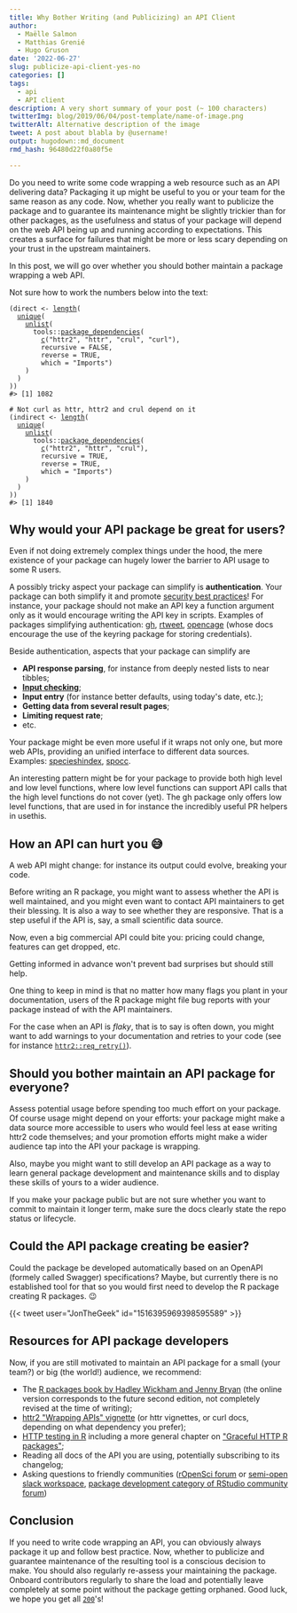 ```yaml
---
title: Why Bother Writing (and Publicizing) an API Client
author:
  - Maëlle Salmon
  - Matthias Grenié
  - Hugo Gruson
date: '2022-06-27'
slug: publicize-api-client-yes-no
categories: []
tags:
  - api
  - API client
description: A very short summary of your post (~ 100 characters)
twitterImg: blog/2019/06/04/post-template/name-of-image.png
twitterAlt: Alternative description of the image
tweet: A post about blabla by @username!
output: hugodown::md_document
rmd_hash: 96480d22f0a80f5e

---
```


Do you need to write some code wrapping a web resource such as an API delivering data? Packaging it up might be useful to you or your team for the same reason as any code. Now, whether you really want to publicize the package and to guarantee its maintenance might be slightly trickier than for other packages, as the usefulness and status of your package will depend on the web API being up and running according to expectations. This creates a surface for failures that might be more or less scary depending on your trust in the upstream maintainers.

In this post, we will go over whether you should bother maintain a package wrapping a web API.

Not sure how to work the numbers below into the text:

<div class="highlight">

<pre class='chroma'><code class='language-r' data-lang='r'><span class='o'>(</span><span class='nv'>direct</span> <span class='o'>&lt;-</span> <span class='nf'><a href='https://rdrr.io/r/base/length.html'>length</a></span><span class='o'>(</span>
  <span class='nf'><a href='https://rdrr.io/r/base/unique.html'>unique</a></span><span class='o'>(</span>
    <span class='nf'><a href='https://rdrr.io/r/base/unlist.html'>unlist</a></span><span class='o'>(</span>
      <span class='nf'>tools</span><span class='nf'>::</span><span class='nf'><a href='https://rdrr.io/r/tools/package_dependencies.html'>package_dependencies</a></span><span class='o'>(</span>
        <span class='nf'><a href='https://rdrr.io/r/base/c.html'>c</a></span><span class='o'>(</span><span class='s'>"httr2"</span>, <span class='s'>"httr"</span>, <span class='s'>"crul"</span>, <span class='s'>"curl"</span><span class='o'>)</span>, 
        recursive <span class='o'>=</span> <span class='kc'>FALSE</span>,
        reverse <span class='o'>=</span> <span class='kc'>TRUE</span>, 
        which <span class='o'>=</span> <span class='s'>"Imports"</span><span class='o'>)</span>
    <span class='o'>)</span>
  <span class='o'>)</span>
<span class='o'>)</span><span class='o'>)</span>
<span class='c'>#&gt; [1] 1082</span>

<span class='c'># Not curl as httr, httr2 and crul depend on it</span>
<span class='o'>(</span><span class='nv'>indirect</span> <span class='o'>&lt;-</span> <span class='nf'><a href='https://rdrr.io/r/base/length.html'>length</a></span><span class='o'>(</span>
  <span class='nf'><a href='https://rdrr.io/r/base/unique.html'>unique</a></span><span class='o'>(</span>
    <span class='nf'><a href='https://rdrr.io/r/base/unlist.html'>unlist</a></span><span class='o'>(</span>
      <span class='nf'>tools</span><span class='nf'>::</span><span class='nf'><a href='https://rdrr.io/r/tools/package_dependencies.html'>package_dependencies</a></span><span class='o'>(</span>
        <span class='nf'><a href='https://rdrr.io/r/base/c.html'>c</a></span><span class='o'>(</span><span class='s'>"httr2"</span>, <span class='s'>"httr"</span>, <span class='s'>"crul"</span><span class='o'>)</span>, 
        recursive <span class='o'>=</span> <span class='kc'>TRUE</span>,
        reverse <span class='o'>=</span> <span class='kc'>TRUE</span>, 
        which <span class='o'>=</span> <span class='s'>"Imports"</span><span class='o'>)</span>
    <span class='o'>)</span>
  <span class='o'>)</span>
<span class='o'>)</span><span class='o'>)</span>
<span class='c'>#&gt; [1] 1840</span></code></pre>

</div>

## Why would your API package be great for users?

Even if not doing extremely complex things under the hood, the mere existence of your package can hugely lower the barrier to API usage to some R users.

A possibly tricky aspect your package can simplify is **authentication**. Your package can both simplify it and promote [security best practices](https://devguide.ropensci.org/package-development-security-best-practices.html#pkgsecrets)! For instance, your package should not make an API key a function argument only as it would encourage writing the API key in scripts. Examples of packages simplifying authentication: [gh](https://gh.r-lib.org/), [rtweet](https://docs.ropensci.org/rtweet), [opencage](https://docs.ropensci.org/opencage) (whose docs encourage the use of the keyring package for storing credentials).

Beside authentication, aspects that your package can simplify are

-   **API response parsing**, for instance from deeply nested lists to near tibbles;
-   [**Input checking**](https://blog.r-hub.io/2022/03/10/input-checking/);
-   **Input entry** (for instance better defaults, using today's date, etc.);
-   **Getting data from several result pages**;
-   **Limiting request rate**;
-   etc.

Your package might be even more useful if it wraps not only one, but more web APIs, providing an unified interface to different data sources. Examples: [specieshindex](https://jessicatytam.github.io/specieshindex/), [spocc](https://docs.ropensci.org/spocc/).

An interesting pattern might be for your package to provide both high level and low level functions, where low level functions can support API calls that the high level functions do not cover (yet). The gh package only offers low level functions, that are used in for instance the incredibly useful PR helpers in usethis.

## How an API can hurt you :sweat_smile:

A web API might change: for instance its output could evolve, breaking your code.

Before writing an R package, you might want to assess whether the API is well maintained, and you might even want to contact API maintainers to get their blessing. It is also a way to see whether they are responsive. That is a step useful if the API is, say, a small scientific data source.

Now, even a big commercial API could bite you: pricing could change, features can get dropped, etc.

Getting informed in advance won't prevent bad surprises but should still help.

One thing to keep in mind is that no matter how many flags you plant in your documentation, users of the R package might file bug reports with your package instead of with the API maintainers.

For the case when an API is *flaky*, that is to say is often down, you might want to add warnings to your documentation and retries to your code (see for instance [`httr2::req_retry()`](https://httr2.r-lib.org/reference/req_retry.html)).

## Should you bother maintain an API package for everyone?

Assess potential usage before spending too much effort on your package. Of course usage might depend on your efforts: your package might make a data source more accessible to users who would feel less at ease writing httr2 code themselves; and your promotion efforts might make a wider audience tap into the API your package is wrapping.

Also, maybe you might want to still develop an API package as a way to learn general package development and maintenance skills and to display these skills of yours to a wider audience.

If you make your package public but are not sure whether you want to commit to maintain it longer term, make sure the docs clearly state the repo status or lifecycle.

## Could the API package creating be easier?

Could the package be developed automatically based on an OpenAPI (formely called Swagger) specifications? Maybe, but currently there is no established tool for that so you would first need to develop the R package creating R packages. :wink:

{{< tweet user="JonTheGeek" id="1516395969398595589" >}}

## Resources for API package developers

Now, if you are still motivated to maintain an API package for a small (your team?) or big (the world!) audience, we recommend:

-   The [R packages book by Hadley Wickham and Jenny Bryan](https://r-pkgs.org/) (the online version corresponds to the future second edition, not completely revised at the time of writing);
-   [httr2 "Wrapping APIs" vignette](https://httr2.r-lib.org/articles/wrapping-apis.html) (or httr vignettes, or curl docs, depending on what dependency you prefer);
-   [HTTP testing in R](https://books.ropensci.org/http-testing/) including a more general chapter on ["Graceful HTTP R packages"](https://books.ropensci.org/http-testing/graceful.html);
-   Reading all docs of the API you are using, potentially subscribing to its changelog;
-   Asking questions to friendly communities ([rOpenSci forum](http://discuss.ropensci.org/) or [semi-open slack workspace](https://contributing.ropensci.org/resources.html?q=slack#channels), [package development category of RStudio community forum](https://community.rstudio.com/c/package-development/11))

## Conclusion

If you need to write code wrapping an API, you can obviously always package it up and follow best practice. Now, whether to publicize and guarantee maintenance of the resulting tool is a conscious decision to make. You should also regularly re-assess your maintaining the package. Onboard contributors regularly to share the load and potentially leave completely at some point without the package getting orphaned. Good luck, we hope you get all [`200`](https://http.cat/200)'s!

